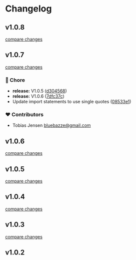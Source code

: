 # Changelog


## v1.0.8

[compare changes](https://github.com/Syncro-Labs/i18n-config/compare/v1.0.7...v1.0.8)

## v1.0.7

[compare changes](https://github.com/Syncro-Labs/i18n-config/compare/v1.0.4...v1.0.7)

### 🏡 Chore

- **release:** V1.0.5 ([d304568](https://github.com/Syncro-Labs/i18n-config/commit/d304568))
- **release:** V1.0.6 ([7dfc37c](https://github.com/Syncro-Labs/i18n-config/commit/7dfc37c))
- Update import statements to use single quotes ([08533e1](https://github.com/Syncro-Labs/i18n-config/commit/08533e1))

### ❤️ Contributors

- Tobias Jensen <bluebazze@gmail.com>

## v1.0.6

[compare changes](https://github.com/Syncro-Labs/i18n-config/compare/v1.0.5...v1.0.6)

## v1.0.5

[compare changes](https://github.com/Syncro-Labs/i18n-config/compare/v1.0.4...v1.0.5)

## v1.0.4

[compare changes](https://github.com/Syncro-Labs/i18n-config/compare/v1.0.3...v1.0.4)

## v1.0.3

[compare changes](https://github.com/your-org/my-module/compare/v1.0.2...v1.0.3)

## v1.0.2

